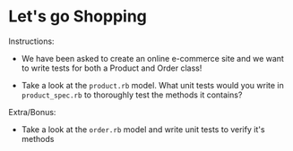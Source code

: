 # Let's go Shopping

Instructions:

* We have been asked to create an online e-commerce site and we want to write tests for both a Product and Order class!

* Take a look at the `product.rb` model. What unit tests would you write in `product_spec.rb` to thoroughly test the methods it contains?

Extra/Bonus:

* Take a look at the `order.rb` model and write unit tests to verify it's methods
